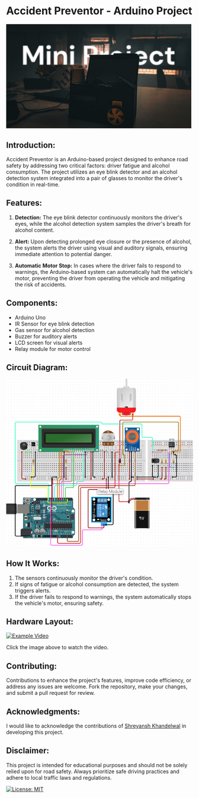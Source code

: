 # Accident Preventor - Arduino Project

<img src="project.jpg" width="500">

## Introduction:

Accident Preventor is an Arduino-based project designed to enhance road safety by addressing two critical factors: driver fatigue and alcohol consumption. The project utilizes an eye blink detector and an alcohol detection system integrated into a pair of glasses to monitor the driver's condition in real-time.

## Features:

1. **Detection:** The eye blink detector continuously monitors the driver's eyes, while the alcohol detection system samples the driver's breath for alcohol content.

2. **Alert:** Upon detecting prolonged eye closure or the presence of alcohol, the system alerts the driver using visual and auditory signals, ensuring immediate attention to potential danger.

3. **Automatic Motor Stop:** In cases where the driver fails to respond to warnings, the Arduino-based system can automatically halt the vehicle's motor, preventing the driver from operating the vehicle and mitigating the risk of accidents.

## Components:

- Arduino Uno
- IR Sensor for eye blink detection
- Gas sensor for alcohol detection
- Buzzer for auditory alerts
- LCD screen for visual alerts
- Relay module for motor control

## Circuit Diagram:

<img src="circuit diagram.png" width="700">

## How It Works:

1. The sensors continuously monitor the driver's condition.
2. If signs of fatigue or alcohol consumption are detected, the system triggers alerts.
3. If the driver fails to respond to warnings, the system automatically stops the vehicle's motor, ensuring safety.

## Hardware Layout:

[![Example Video](https://img.youtube.com/vi/xZigAyXmOsQ/0.jpg)](https://www.youtube.com/watch?v=xZigAyXmOsQ)

Click the image above to watch the video.


## Contributing:

Contributions to enhance the project's features, improve code efficiency, or address any issues are welcome. Fork the repository, make your changes, and submit a pull request for review.

## Acknowledgments:

I would like to acknowledge the contributions of <a href="https://github.com/SHREYANSHSK">Shreyansh Khandelwal</a> in developing this project.

## Disclaimer:

This project is intended for educational purposes and should not be solely relied upon for road safety. Always prioritize safe driving practices and adhere to local traffic laws and regulations.

[![License: MIT](https://img.shields.io/badge/License-MIT-yellow.svg)](https://opensource.org/licenses/MIT)

